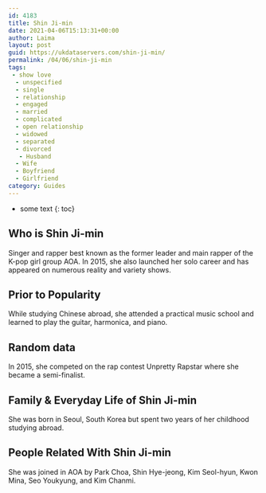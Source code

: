 ```yaml
---
id: 4183
title: Shin Ji-min
date: 2021-04-06T15:13:31+00:00
author: Laima
layout: post
guid: https://ukdataservers.com/shin-ji-min/
permalink: /04/06/shin-ji-min
tags:
 - show love
  - unspecified
  - single
  - relationship
  - engaged
  - married
  - complicated
  - open relationship
  - widowed
  - separated
  - divorced
   - Husband
  - Wife
  - Boyfriend
  - Girlfriend
category: Guides
---
```


* some text
{: toc}


## Who is Shin Ji-min
                  
                  
                  
Singer and rapper best known as the former leader and main rapper of the K-pop girl group AOA. In 2015, she also launched her solo career and has appeared on numerous reality and variety shows.
                  
              
            
              
            
                
                
                
## Prior to Popularity
                  
                  
                  
While studying Chinese abroad, she attended a practical music school and learned to play the guitar, harmonica, and piano.
                  
              
            
              
            
                
                
                
## Random data
                  
                  
                  
In 2015, she competed on the rap contest Unpretty Rapstar where she became a semi-finalist.
                  
              
            
              
            
                
                
                
## Family & Everyday Life of Shin Ji-min
                  
                  
                  
She was born in Seoul, South Korea but spent two years of her childhood studying abroad.
                  
              
            
              
            
                
                
                
## People Related With Shin Ji-min
                  
                  
                  
She was joined in AOA by Park Choa, Shin Hye-jeong, Kim Seol-hyun, Kwon Mina, Seo Youkyung, and Kim Chanmi.
                  
              
            
              
            
                
              
            
              
              
            
            
              
            
          
          
          